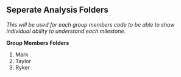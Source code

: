 **Seperate Analysis Folders**
---

*This will be used for each group members code to be able to show individual ability to understand each milestone.*

**Group Members Folders**

1. Mark
2. Taylor
3. Ryker
